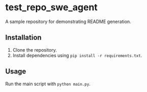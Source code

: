 # test_repo_swe_agent
A sample repository for demonstrating README generation.

## Installation
1. Clone the repository.
2. Install dependencies using `pip install -r requirements.txt`.

## Usage
Run the main script with `python main.py`.
